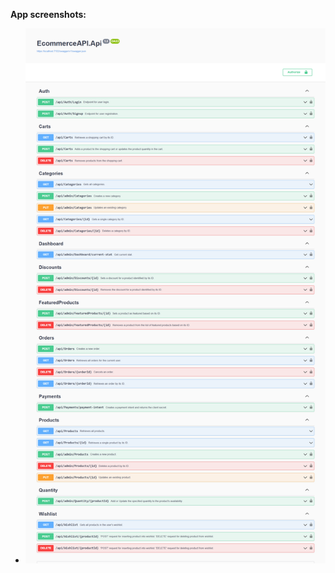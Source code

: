 **App screenshots:**
- ![](https://github.com/shuvabiswas12/EcommerceAPI/blob/master/EcommerceAPI.Utilities/ecomm_api.png)
